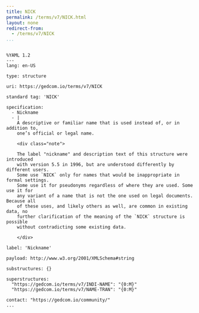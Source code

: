 ```yaml
---
title: NICK
permalink: /terms/v7/NICK.html
layout: none
redirect-from:
  - /terms/v7/NICK
...
```


```

%YAML 1.2
---
lang: en-US

type: structure

uri: https://gedcom.io/terms/v7/NICK

standard tag: 'NICK'

specification:
  - Nickname
  - |
    A descriptive or familiar name that is used instead of, or in addition to,
    one’s official or legal name.
    
    <div class="note">
    
    The label "nickname" and description text of this structure were introduced
    with version 5.5 in 1996, but are understood differently by different users.
    Some use `NICK` only for names that would be inappropriate in formal settings.
    Some use it for pseudonyms regardless of where they are used. Some use it for
    any variant of a name that is not the one used on legal documents. Because all
    of these uses, and likely others as well, are common in existing data, no
    further clarification of the meaning of the `NICK` structure is possible
    without contradicting some existing data.
    
    </div>

label: 'Nickname'

payload: http://www.w3.org/2001/XMLSchema#string

substructures: {}

superstructures:
  "https://gedcom.io/terms/v7/INDI-NAME": "{0:M}"
  "https://gedcom.io/terms/v7/NAME-TRAN": "{0:M}"

contact: "https://gedcom.io/community/"
...

```
